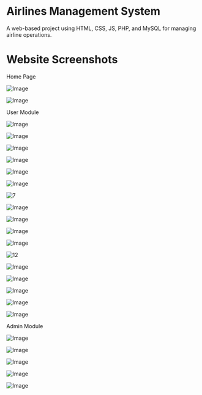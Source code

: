 # Airlines Management System

A web-based project using HTML, CSS, JS, PHP, and MySQL for managing airline operations.

# Website Screenshots

Home Page

![Image](https://github.com/user-attachments/assets/7b779992-df07-4c51-90d5-6d5519212b75)

![Image](https://github.com/user-attachments/assets/4602ca76-4389-46db-a2bb-296a809f248e)

User Module

![Image](https://github.com/user-attachments/assets/aac4e3d2-2c44-4d19-9d03-c5420ab90c7b)

![Image](https://github.com/user-attachments/assets/d0fa05b1-5d2f-4943-a3e2-91447dbf441e)

![Image](https://github.com/user-attachments/assets/951a57a1-b217-4d78-b330-8c584b91221c)

![Image](https://github.com/user-attachments/assets/9a994428-5f87-45df-9898-410fc581dce0)

![Image](https://github.com/user-attachments/assets/bcff766f-96ca-414c-81dd-21daa6e9c9e4)

![Image](https://github.com/user-attachments/assets/1d2929af-c0ba-45d6-889f-a2c9f9a0b61f)

![7](https://github.com/user-attachments/assets/6f5397ff-7095-4c26-86b2-911b742886cf)

![Image](https://github.com/user-attachments/assets/4deb9443-e336-45b2-ab30-8df03ab1a4f5)

![Image](https://github.com/user-attachments/assets/a9f73df4-7bf4-40fd-9993-d7aa5b4af56e)

![Image](https://github.com/user-attachments/assets/8ccc37b5-b681-4d0c-95cc-b1e642bc06db)

![Image](https://github.com/user-attachments/assets/8e05db27-1b43-40e9-9286-0375946c15e2)

![12](https://github.com/user-attachments/assets/23e5353b-1a38-4939-b19d-717507a9fc7f)

![Image](https://github.com/user-attachments/assets/f5f15884-39a7-4560-9209-e3ca4199ce2a)

![Image](https://github.com/user-attachments/assets/4ac59b24-dc43-406f-b0af-7394f59951c4)

![Image](https://github.com/user-attachments/assets/58ecf487-0fea-4652-afe4-6cb3106edff9)

![Image](https://github.com/user-attachments/assets/533b10be-7f96-47e1-b7d4-4128af515831)

![Image](https://github.com/user-attachments/assets/6b4989c2-de2f-498e-97ce-4c3de7548ce7)

Admin Module

![Image](https://github.com/user-attachments/assets/c27e5669-cfab-4cdb-917b-dee4af66284c)

![Image](https://github.com/user-attachments/assets/35ef8ebd-9d32-494e-b3d8-1d829ee84b7e)

![Image](https://github.com/user-attachments/assets/3c658061-5f9d-4be6-87e5-f7db44b1d187)

![Image](https://github.com/user-attachments/assets/485c94db-9619-4b0c-ae6f-9e5e4d4a4b96)

![Image](https://github.com/user-attachments/assets/dc5349d1-7eed-417d-b7fb-26990469c357)



